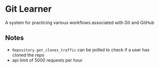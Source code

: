 # Git Learner

A system for practicing various workflows associated with Git and GitHub

## Notes

* `Repository.get_clones_traffic` can be polled to check if a user has cloned the repo
* api limit of 5000 requests per hour
